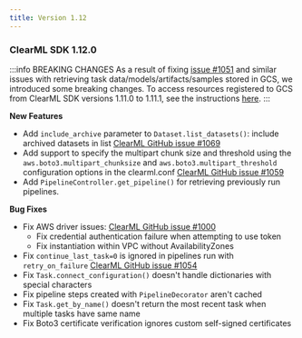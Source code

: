 ```yaml
---
title: Version 1.12
---
```


### ClearML SDK 1.12.0 

:::info BREAKING CHANGES
As a result of fixing [issue #1051](https://github.com/allegroai/clearml/issues/1051) and similar issues with retrieving 
task data/models/artifacts/samples stored in GCS, we introduced some breaking changes. To access resources registered to 
GCS from ClearML SDK versions 1.11.0 to 1.11.1, see 
the instructions [here](https://github.com/allegroai/clearml/tree/master/docs/errata_breaking_change_gcs_sdk_1_11_x.md).
:::

**New Features**
* Add `include_archive` parameter to `Dataset.list_datasets()`: include archived datasets in list [ClearML GitHub issue #1069](https://github.com/allegroai/clearml/issues/1069)
* Add support to specify the multipart chunk size and threshold using the `aws.boto3.multipart_chunksize` and 
`aws.boto3.multipart_threshold` configuration options in the clearml.conf [ClearML GitHub issue #1059](https://github.com/allegroai/clearml/issues/1059)
* Add `PipelineController.get_pipeline()` for retrieving previously run pipelines.

**Bug Fixes**
* Fix AWS driver issues: [ClearML GitHub issue #1000](https://github.com/allegroai/clearml/issues/1000)
    * Fix credential authentication failure when attempting to use token
    * Fix instantiation within VPC without AvailabilityZones
* Fix `continue_last_task=0` is ignored in pipelines run with `retry_on_failure` [ClearML GitHub issue #1054](https://github.com/allegroai/clearml/issues/1054)
* Fix `Task.connect_configuration()` doesn't handle dictionaries with special characters
* Fix pipeline steps created with `PipelineDecorator` aren't cached
* Fix `Task.get_by_name()` doesn't return the most recent task when multiple tasks have same name
* Fix Boto3 certificate verification ignores custom self-signed certificates
